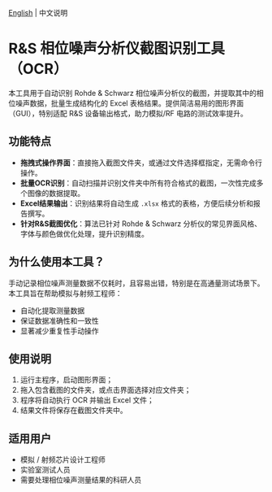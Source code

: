 [English](./README.md) | 中文说明

# R&S 相位噪声分析仪截图识别工具（OCR）

本工具用于自动识别 Rohde & Schwarz 相位噪声分析仪的截图，并提取其中的相位噪声数据，批量生成结构化的 Excel 表格结果。提供简洁易用的图形界面（GUI），特别适配 R&S 设备输出格式，助力模拟/RF 电路的测试效率提升。

## 功能特点

- **拖拽式操作界面**：直接拖入截图文件夹，或通过文件选择框指定，无需命令行操作。
- **批量OCR识别**：自动扫描并识别文件夹中所有符合格式的截图，一次性完成多个图像的数据提取。
- **Excel结果输出**：识别结果将自动生成 `.xlsx` 格式的表格，方便后续分析和报告撰写。
- **针对R&S截图优化**：算法已针对 Rohde & Schwarz 分析仪的常见界面风格、字体与颜色做优化处理，提升识别精度。

## 为什么使用本工具？

手动记录相位噪声测量数据不仅耗时，且容易出错，特别是在高通量测试场景下。本工具旨在帮助模拟与射频工程师：

- 自动化提取测量数据
- 保证数据准确性和一致性
- 显著减少重复性手动操作

## 使用说明

1. 运行主程序，启动图形界面；
2. 拖入包含截图的文件夹，或点击界面选择对应文件夹；
3. 程序将自动执行 OCR 并输出 Excel 文件；
4. 结果文件将保存在截图文件夹中。

## 适用用户

- 模拟 / 射频芯片设计工程师
- 实验室测试人员
- 需要处理相位噪声测量结果的科研人员
